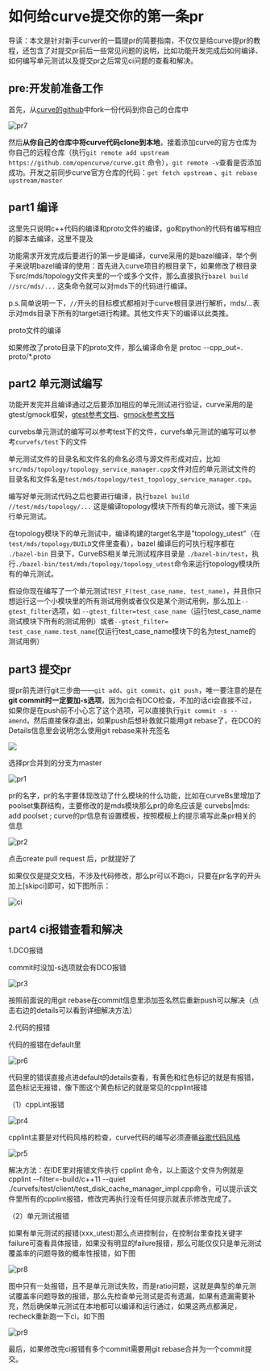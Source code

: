 # 如何给curve提交你的第一条pr



导读：本文是针对新手curver的一篇提pr的简要指南，不仅仅是给curve提pr的教程，还包含了对提交pr前后一些常见问题的说明，比如功能开发完成后如何编译、如何编写单元测试以及提交pr之后常见ci问题的查看和解决。



## pre:开发前准备工作

首先，从[curve的github](https://github.com/opencurve/curve.git)中fork一份代码到你自己的仓库中

![pr7](./img/article1116/pr7.png)



然后**从你自己的仓库中将curve代码clone到本地**，接着添加curve的官方仓库为你自己的远程仓库（执行`git remote add upstream https://github.com/opencurve/curve.git` 命令），`git remote -v`查看是否添加成功。开发之前同步curve官方仓库的代码：`get fetch upstream` 、`git rebase upstream/master`

## part1 编译

这里先只说明c++代码的编译和proto文件的编译，go和python的代码有编写相应的脚本去编译，这里不提及

功能需求开发完成后要进行的第一步是编译，curve采用的是bazel编译，举个例子来说明bazel编译的使用：首先进入curve项目的根目录下，如果修改了根目录下src/mds/topology文件夹里的一个或多个文件，那么直接执行`bazel build //src/mds/...` 这条命令就可以对mds下的代码进行编译。

p.s.简单说明一下，`//`开头的目标模式都相对于curve根目录进行解析，mds/...表示对mds目录下所有的target进行构建。其他文件夹下的编译以此类推。

proto文件的编译

如果修改了proto目录下的proto文件，那么编译命令是 protoc --cpp_out=. proto/*.proto



## part2 单元测试编写

功能开发完并且编译通过之后要添加相应的单元测试进行验证，curve采用的是gtest/gmock框架，[gtest参考文档](https://github.com/opencurve/curve/blob/master/docs/cn/gtest.md)、[gmock参考文档](https://github.com/opencurve/curve/blob/master/docs/cn/gmock.md)

curvebs单元测试的编写可以参考test下的文件，curvefs单元测试的编写可以参考`curvefs/test`下的文件

单元测试文件的目录名和文件名的命名必须与源文件形成对应，比如`src/mds/topology/topology_service_manager.cpp`文件对应的单元测试文件的目录名和文件名是`test/mds/topology/test_topology_service_manager.cpp`。

编写好单元测试代码之后也要进行编译，执行`bazel build //test/mds/topology/...` 这是编译topology模块下所有的单元测试，接下来运行单元测试。

在topology模块下的单元测试中，编译构建的target名字是"topology_utest"（在`test/mds/topology/BUILD`文件里查看），bazel 编译后的可执行程序都在 `./bazel-bin` 目录下，CurveBS相关单元测试程序目录是 `./bazel-bin/test`，执行`./bazel-bin/test/mds/topology/topology_utest`命令来运行topology模块所有的单元测试。

假设你现在编写了一个单元测试`TEST_F(test_case_name, test_name)`，并且你只想运行这一个小模块里的所有测试用例或者仅仅是某个测试用例，那么加上`--gtest_filter`选项，如 `--gtest_filter=test_case_name`（运行test_case_name测试模块下所有的测试用例）或者`--gtest_filter= test_case_name.test_name`(仅运行test_case_name模块下的名为test_name的测试用例）



## part3 提交pr

提pr前先进行git三步曲——`git add`、`git commit`、`git push`，唯一要注意的是在**git commit时一定要加-s选项**，因为ci会有DCO检查，不加的话ci会直接不过，如果你是在push前不小心忘了这个选项，可以直接执行`git commit -s --amend`，然后直接保存退出，如果push后想补救就只能用git rebase了，在DCO的Details信息里会说明怎么使用git rebase来补充签名

![](./img/article1116/pr0.png)



选择pr合并到的分支为master

![pr1](./img/article1116/pr1.png)



pr的名字，pr的名字要体现改动了什么模块的什么功能，比如在curveBs里增加了poolset集群结构，主要修改的是mds模块那么pr的命名应该是 curvebs|mds: add poolset ;  curve的pr信息有设置模板，按照模板上的提示填写此条pr相关的信息

![pr2](./img/article1116/pr2.png)

点击create pull request 后，pr就提好了



如果仅仅是提交文档，不涉及代码修改，那么pr可以不跑ci，只要在pr名字的开头加上[skipci]即可，如下图所示：

![ci](./img/article1116/ci.png)



## part4 ci报错查看和解决

1.DCO报错

commit时没加-s选项就会有DCO报错

![pr3](./img/article1116/pr3.png)

按照前面说的用git rebase在commit信息里添加签名然后重新push可以解决（点击右边的details可以看到详细解决方法）



2.代码的报错

代码的报错在default里

![pr6](./img/article1116/pr6.png)

代码里的错误直接点进default的details查看，有黄色和红色标记的就是有报错，蓝色标记无报错，像下图这个黄色标记的就是常见的cpplint报错

（1）cppLint报错

![pr4](./img/article1116/pr4.png)



cpplint主要是对代码风格的检查，curve代码的编写必须遵循[谷歌代码风格](https://zh-google-styleguide.readthedocs.io/en/latest/google-cpp-styleguide/)

![pr5](./img/article1116/pr5.png)

解决方法：在IDE里对报错文件执行 cpplint 命令，以上面这个文件为例就是 cpplint --filter=-build/c++11 --quiet ./curvefs/test/client/test_disk_cache_manager_impl.cpp命令，可以提示该文件里所有的cpplint报错，修改完再执行没有任何提示就表示修改完成了。



（2）单元测试报错

如果有单元测试的报错(xxx_utest)那么点进控制台，在控制台里查找关键字failure可查看具体报错，如果没有明显的failure报错，那么可能仅仅只是单元测试覆盖率的问题导致的概率性报错，如下图

![pr8](./img/article1116/pr8.png)

图中只有一处报错，且不是单元测试失败，而是ratio问题，这就是典型的单元测试覆盖率问题导致的报错，那么先检查单元测试是否有遗漏，如果有遗漏需要补充，然后确保单元测试在本地都可以编译和运行通过，如果这两点都满足，recheck重新跑一下ci，如下图

![pr9](./img/article1116/pr9.png)



最后，如果修改完ci报错有多个commit需要用git rebase合并为一个commit提交。